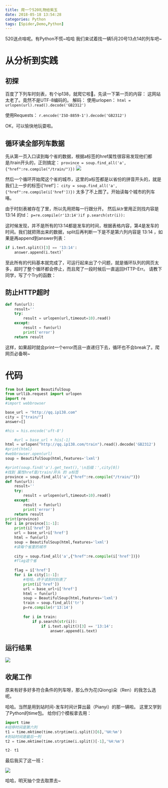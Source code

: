 ```yaml
---
title: 爬一个520礼物给紫玉
date: 2018-05-18 13:54:28
categories: Python
tags: [Spider,Demo,Python]
---
```


520送点啥呢。有Python不慌~哈哈
我们来试着找一辆5月20号13点14的列车吧~

<!---more--->
# 从分析到实践
## 初探

百度了下列车时刻表，有个ip138，就爬它啦🤭。先读一下第一页的内容：
这网站太老了。竟然不是UTF-8编码的。
解码：
使用urlopen：
`html = urlopen(url).read().decode('GB2312')`

使用Requests：
`r.encode('ISO-8859-1').decode('GB2312')`

OK，可以愉快地玩耍啦。

## 循环读全部列车数据

先从第一页入口读到每个省的数据，根据a标签的href属性很容易发现他们都是/train开头的，正则搞定：
`province = soup.find_all('a',{"href":re.compile("/train/")})`
![](http://p66eruxmw.bkt.clouddn.com/15266465313941.jpg)

然后一个循环开始爬这个省的城市，这里的a标签都是以省份的拼音开头的，就是我们上一步的标签i['href']：
`city = soup.find_all('a',{"href":re.compile(i['href'])})`
太多了不上图了。开始读每个城市的列车咯。

由于时刻表被存在了<table>里，所以先用<tr>把每一行跟分开。
然后从tr里用正则找内容是 13:14 的td：
`p=re.compile(r'13:14')`
`if p.search(str(i)):`

这时候发现，并不是所有的13:14都是发车的时间，根据表格内容，第4是发车的时间。我们就把筛出来的数据，split后再判断一下是不是第六列内容是 13:14 ，如果是再append到answer列表：

```Python
if i.text.split()[3] == '13:14':
    answer.append(i.text)`
```

至此所有的代码基本就完成了，可运行起来出了个问题，就是循环队列的网页太多，超时了整个循环都会停止，而且爬了一段时候后一直返回HTTP-Err。
请教下同学，写了个Try的函数：

## 防止HTTP超时

```python
def fun(url):
    result=''
    try:
        result = urlopen(url,timeout=10).read()
    except:
        result = fun(url)
        print('error')
    return result
```
这样，如果超时就会print一个error而且一直递归下去，循环也不会break了。爬网页必备啊~
# 代码

```python
from bs4 import BeautifulSoup
from urllib.request import urlopen
import re
#import webbrowser

base_url = "http://qq.ip138.com"
city = ["train/"]
answer=[]

#his = his.encode('uft-8')

    #url = base_url + his[-1]
html = urlopen("http://qq.ip138.com/train").read().decode('GB2312')
#print(html)
#webbrowser.open(url)
soup = BeautifulSoup(html,features='lxml')

#print(soup.find('a').get_text(),'\n后缀：',city[0])
#找到 属性href是/train/开头 的 a标签
province = soup.find_all('a',{"href":re.compile("/train/")})
def fun(url):
    result=''
    try:
        result = urlopen(url,timeout=10).read()
    except:
        result = fun(url)
        print('error')
    return result
print(province)
for i in province[1:-1]:
    print(i['href'])
    url = base_url+i['href']
    html = fun(url)
    soup = BeautifulSoup(html,features='lxml')
    #读每个省里的城市
    
    city = soup.find_all('a',{"href":re.compile(i['href'])})
    #flag这个省
    
    flag = i['href']
    for i in city[1:-1]:
        #哈哈。终于读到时刻表了
        print(i['href'])
        url = base_url+i['href']
        html = fun(url)
        soup = BeautifulSoup(html,features='lxml')
        train = soup.find_all('tr')
        p=re.compile(r'13:14')
        
        for i in train:
            if p.search(str(i)):
                if i.text.split()[3] == '13:14':
                    answer.append(i.text)

```

## 运行结果
![](http://p66eruxmw.bkt.clouddn.com/15266453453241.jpg)

## 收尾工作

原来有好多好多符合条件的列车呀，那么作为花(Qiong)朵（Ren）的我怎么选呢。

哈哈。当然是用到站时间-发车时间计算出最（Pianyi）的那一辆啦。
这里又学到了Python的time包。
给你们个模板拿去用：

```python
import time
#经停时间是第六列
t1 = time.mktime(time.strptime(i.split()[6],'%H:%m')
#到站时间是最后一列
t2 = time.mktime(time.strptime(i.split()[-1],'%H:%m')

t2- t1
```

最后我买了这一班：

![](http://p66eruxmw.bkt.clouddn.com/15266457689435.jpg)


哈哈，明天抽个空去取票去~



